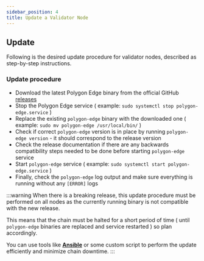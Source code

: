 ```yaml
---
sidebar_position: 4
title: Update a Validator Node
---
```



## Update

Following is the desired update procedure for validator nodes, described as step-by-step instructions.

### Update procedure 

- Download the latest Polygon Edge binary from the official GitHub [releases](https://github.com/0xPolygon/polygon-edge/releases)
- Stop the Polygon Edge service ( example: `sudo systemctl stop polygon-edge.service` )
- Replace the existing `polygon-edge` binary with the downloaded one ( example: `sudo mv polygon-edge /usr/local/bin/` )
- Check if correct `polygon-edge` version is in place by running `polygon-edge version` - it should correspond to the release version 
- Check the release documentation if there are any backwards compatibility steps needed to be done before starting `polygon-edge` service
- Start `polygon-edge` service ( example: `sudo systemctl start polygon-edge.service` )
- Finally, check the `polygon-edge` log output and make sure everything is running without any `[ERROR]` logs

:::warning
When there is a breaking release, this update procedure must be performed on all nodes as 
the currently running binary is not compatible with the new release.  

This means that the chain must be halted for a short period of time ( until `polygon-edge` binaries are replaced and service restarted ) 
so plan accordingly.   

You can use tools like **[Ansible](https://www.ansible.com/)** or some custom script to perform the update efficiently 
and minimize chain downtime.
:::